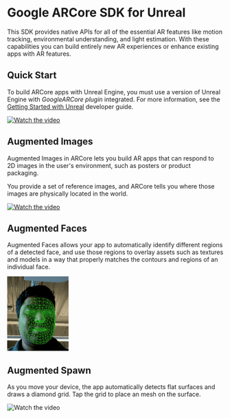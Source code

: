 Google ARCore SDK for Unreal
=====================

This SDK provides native APIs for all of the essential AR features like motion tracking, environmental understanding, and light estimation. With these capabilities you can build entirely new AR experiences or enhance existing apps with AR features.

## Quick Start

To build ARCore apps with Unreal Engine, you must use a version of Unreal Engine with _GoogleARCore plugin_ integrated. For more information, see the [Getting Started with Unreal](//developers.google.com/ar/develop/unreal/getting-started) developer guide.

[![Watch the video](\README\arcore-gif.gif)]()

## Augmented Images

Augmented Images in ARCore lets you build AR apps that can respond to 2D images in the user's environment, such as posters or product packaging.

You provide a set of reference images, and ARCore tells you where those images are physically located in the world.

[![Watch the video](\README\AugmentedImages.gif)](https://developers.google.com/ar/images/augmented-images-demo.mp4)


## Augmented Faces

Augmented Faces allows your app to automatically identify different regions of a detected face, and use those regions to overlay assets such as textures and models in a way that properly matches the contours and regions of an individual face.

![Watch the video](\README\facemeshexample.gif)


## Augmented Spawn

As you move your device, the app automatically detects flat surfaces and draws a diamond grid. Tap the grid to place an mesh on the surface.

![Watch the video](https://j.gifs.com/710AGr.gif)



